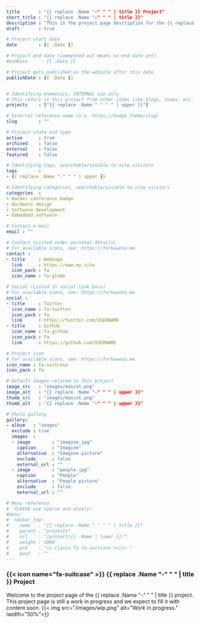 ```yaml
---
title       : "{{ replace .Name "-" " " | title }} Project"
short_title : "{{ replace .Name "-" " " | title }}"
description : "This is the project page description for the {{ replace .Name "-" " " | title }} Project."
draft       : true

# Project start date
date        : {{ .Date }}

# Project end date (commented out means no end date yet)
#endDate     : {{ .Date }}

# Project gets published on the website after this date
publishDate : {{ .Date }}


# Identifying mnemonics, INTERNAL use only.
# This refers to this project from other items like blogs, teams, etc.
projects    : ["{{ replace .Name "-" " " | upper }}"]

# External reference name (i.e. https://bodge.theme/slug)
slug        : ""

# Project state and type
active      : true
archived    : false
external    : false
featured    : false

# Identifying tags, searchable/visible to site visitors
tags        :
- {{ replace .Name "-" " " | upper }}

# Identifying categories, searchable/visible to site visitors
categories  :
- Hacker conference badge
- Hardware design
- Software development
- Embedded software

# Contact e-mail
email : ""

# Contact (Listed under personal details)
# For available icons, see: https://forkaweso.me
contact :
- title     : Webpage
  link      : https://www.my.site
  icon_pack : fa
  icon_name : fa-globe

# Social (Listed in social-link bars)
# For available icons, see: https://forkaweso.me
social :
- title     : Twitter
  icon_name : fa-twitter
  icon_pack : fa
  link      : https://twitter.com/USERNAME
- title     : Github
  icon_name : fa-github
  icon_pack : fa
  link      : https://github.com/USERNAME

# Project icon
# For available icons, see: https://forkaweso.me
icon_name : fa-suitcase
icon_pack : fa

# Default images related to this project
image_src   : "images/mascot.png"
image_alt   : "{{ replace .Name "-" " " | upper }}"
thumb_src   : "images/mascot.png"
thumb_alt   : "{{ replace .Name "-" " " | upper }}"

# Photo gallery
gallery:
- album   : "images"
  exclude : true
  images  :
  - image        : "imagine.jpg"
    caption      : "Imagine"
    alternative  : "Imagine picture"
    exclude      : false
    external_url : ""
  - image        : "people.jpg"
    caption      : "People"
    alternative  : "People picture"
    exclude      : false
    external_url : ""

# Menu reference
#  PLEASE use sparse and wisely!
#menu:
#  navbar_top:
#    name   : "{{ replace .Name "-" " " | title }}"
#    parent : "projects"
#    url    : "/project/{{ .Name | lower }}/"
#    weight : 1000
#    pre    : "<i class='fa fa-suitcase'></i> "
#    post   : ""
---
```


### {{< icon name="fa-suitcase" >}} {{ replace .Name "-" " " | title }} Project

Welcome to the project page of the {{ replace .Name "-" " " | title }} project. This project page is still a work in progress and we expect to fill it with content soon.
{{< img src="/images/wip.png" alt="Work in progress." iwidth="50%">}}
